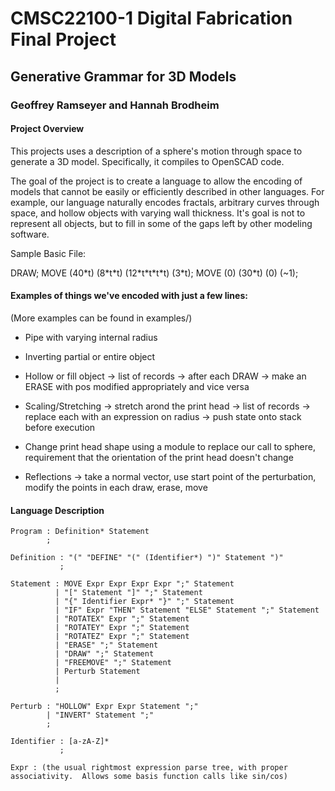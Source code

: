 # CMSC22100-1 Digital Fabrication Final Project

## Generative Grammar for 3D Models

### Geoffrey Ramseyer and Hannah Brodheim

#### Project Overview

This projects uses a description of a sphere's motion through space to generate a 3D model.
Specifically, it compiles to OpenSCAD code. 

The goal of the project is to create a language to allow the encoding of models that cannot
be easily or efficiently described in other languages.  For example, our language naturally 
encodes fractals, arbitrary curves through space, and hollow objects with varying wall thickness.
It's goal is not to represent all objects, but to fill in some of the gaps left by other 
modeling software.

Sample Basic File:

DRAW; MOVE (40\*t) (8\*t\*t) (12\*t\*t\*t\*t) (3\*t); MOVE (0) (30\*t) (0) (~1);


#### Examples of things we've encoded with just a few lines:

(More examples can be found in examples/)

* Pipe with varying internal radius

* Inverting partial or entire object

* Hollow or fill object -> list of records -> after each DRAW -> make an ERASE with pos modified appropriately and vice versa

* Scaling/Stretching  -> stretch arond the print head -> list of records -> replace each with an expression on radius -> push state onto stack before execution

* Change print head shape using a module to replace our call to sphere, requirement that the orientation of the print head doesn't change

* Reflections -> take a normal vector, use start point of the perturbation, modify the points in each draw, erase, move

#### Language Description

```
Program : Definition* Statement
        ;

Definition : "(" "DEFINE" "(" (Identifier*) ")" Statement ")"
		   ;

Statement : MOVE Expr Expr Expr Expr ";" Statement
          | "[" Statement "]" ";" Statement
          | "{" Identifier Expr* "}" ";" Statement
          | "IF" Expr "THEN" Statement "ELSE" Statement ";" Statement
          | "ROTATEX" Expr ";" Statement
          | "ROTATEY" Expr ";" Statement
          | "ROTATEZ" Expr ";" Statement
          | "ERASE" ";" Statement
          | "DRAW" ";" Statement
          | "FREEMOVE" ";" Statement
          | Perturb Statement
          |
          ;

Perturb : "HOLLOW" Expr Expr Statement ";"
        | "INVERT" Statement ";"
        ;

Identifier : [a-zA-Z]*
		   ;

Expr : (the usual rightmost expression parse tree, with proper associativity.  Allows some basis function calls like sin/cos)


```